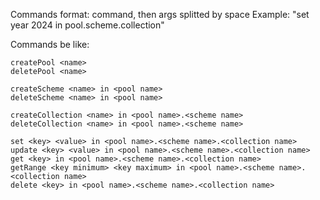 Commands format: command, then args splitted by space
Example: "set year 2024 in pool.scheme.collection"

Commands be like:


```
createPool <name>
deletePool <name>

createScheme <name> in <pool name>
deleteScheme <name> in <pool name>

createCollection <name> in <pool name>.<scheme name>
deleteCollection <name> in <pool name>.<scheme name>

set <key> <value> in <pool name>.<scheme name>.<collection name>
update <key> <value> in <pool name>.<scheme name>.<collection name>
get <key> in <pool name>.<scheme name>.<collection name>
getRange <key minimum> <key maximum> in <pool name>.<scheme name>.<collection name>
delete <key> in <pool name>.<scheme name>.<collection name>
```
